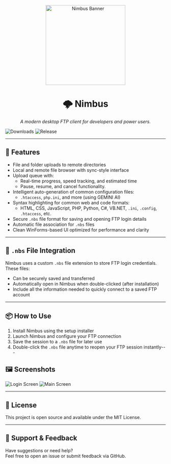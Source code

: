 <p align="center">
  <img src="https://github.com/user-attachments/assets/e62fe7de-e453-44c9-b5ae-2f869cce1d9d" alt="Nimbus Banner" width="250"/>
</p>

<h1 align="center">🌩️ Nimbus</h1>
<p align="center"><em>A modern desktop FTP client for developers and power users.</em></p>

<p align="left">
  <img src="https://img.shields.io/github/downloads/Nothing-Just-a-Code/Nimbus/total?label=Downloads" alt="Downloads"/>
  <img src="https://img.shields.io/github/v/release/Nothing-Just-a-Code/Nimbus?label=Latest%20Release" alt="Release"/>
</p>
<hr>


## 🚀 Features

- File and folder uploads to remote directories
- Local and remote file browser with sync-style interface
- Upload queue with:
  - Real-time progress, speed tracking, and estimated time
  - Pause, resume, and cancel functionality.
- Intelligent auto-generation of common configuration files:
  - `.htaccess`, `php.ini`, and more (using GEMINI AI)
- Syntax highlighting for common web and code formats:
  - HTML, CSS, JavaScript, PHP, Python, C#, VB.NET, `.ini`, `.config`, `.htaccess`, etc.
- Secure `.nbs` file format for saving and opening FTP login details
- Automatic file association for `.nbs` files
- Clean WinForms-based UI optimized for performance and clarity

---

## 📂 `.nbs` File Integration

Nimbus uses a custom `.nbs` file extension to store FTP login credentials. These files:

- Can be securely saved and transferred
- Automatically open in Nimbus when double-clicked (after installation)
- Include all the information needed to quickly connect to a saved FTP account

---

## 📦 How to Use

1. Install Nimbus using the setup installer
2. Launch Nimbus and configure your FTP connection
3. Save the session to a `.nbs` file for later use
4. Double-click the `.nbs` file anytime to reopen your FTP session instantly---

## 🖼️ Screenshots

  <img src="https://github.com/user-attachments/assets/12084b43-6b6d-42d2-9d5a-b527c0db1392" alt="Login Screen"/>

  <img src="https://github.com/user-attachments/assets/c48c0ba4-7196-423a-a6b2-25f2034e4dda" alt="Main Screen"/>


---

## 📝 License

This project is open source and available under the MIT License.

---

## 🙋 Support & Feedback

Have suggestions or need help?  
Feel free to open an issue or submit feedback via GitHub.
